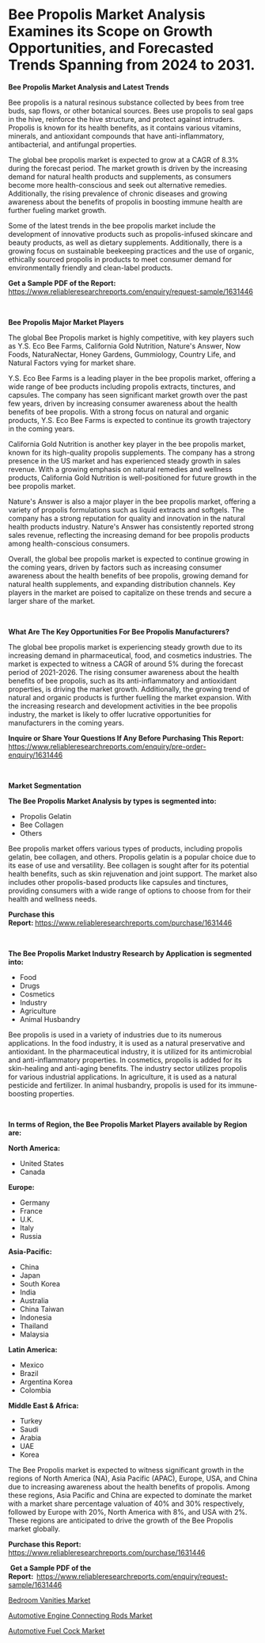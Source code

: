 <p><h1>Bee Propolis Market Analysis Examines its Scope on Growth Opportunities, and Forecasted Trends Spanning from 2024 to 2031.</h1></p><p><strong>Bee Propolis Market Analysis and Latest Trends</strong></p>
<p><p>Bee propolis is a natural resinous substance collected by bees from tree buds, sap flows, or other botanical sources. Bees use propolis to seal gaps in the hive, reinforce the hive structure, and protect against intruders. Propolis is known for its health benefits, as it contains various vitamins, minerals, and antioxidant compounds that have anti-inflammatory, antibacterial, and antifungal properties.</p><p>The global bee propolis market is expected to grow at a CAGR of 8.3% during the forecast period. The market growth is driven by the increasing demand for natural health products and supplements, as consumers become more health-conscious and seek out alternative remedies. Additionally, the rising prevalence of chronic diseases and growing awareness about the benefits of propolis in boosting immune health are further fueling market growth.</p><p>Some of the latest trends in the bee propolis market include the development of innovative products such as propolis-infused skincare and beauty products, as well as dietary supplements. Additionally, there is a growing focus on sustainable beekeeping practices and the use of organic, ethically sourced propolis in products to meet consumer demand for environmentally friendly and clean-label products.</p></p>
<p><strong>Get a Sample PDF of the Report:&nbsp;</strong> <a href="https://www.reliableresearchreports.com/enquiry/request-sample/1631446">https://www.reliableresearchreports.com/enquiry/request-sample/1631446</a></p>
<p>&nbsp;</p>
<p><strong>Bee Propolis Major Market Players</strong></p>
<p><p>The global Bee Propolis market is highly competitive, with key players such as Y.S. Eco Bee Farms, California Gold Nutrition, Nature's Answer, Now Foods, NaturaNectar, Honey Gardens, Gummiology, Country Life, and Natural Factors vying for market share. </p><p>Y.S. Eco Bee Farms is a leading player in the bee propolis market, offering a wide range of bee products including propolis extracts, tinctures, and capsules. The company has seen significant market growth over the past few years, driven by increasing consumer awareness about the health benefits of bee propolis. With a strong focus on natural and organic products, Y.S. Eco Bee Farms is expected to continue its growth trajectory in the coming years. </p><p>California Gold Nutrition is another key player in the bee propolis market, known for its high-quality propolis supplements. The company has a strong presence in the US market and has experienced steady growth in sales revenue. With a growing emphasis on natural remedies and wellness products, California Gold Nutrition is well-positioned for future growth in the bee propolis market.</p><p>Nature's Answer is also a major player in the bee propolis market, offering a variety of propolis formulations such as liquid extracts and softgels. The company has a strong reputation for quality and innovation in the natural health products industry. Nature's Answer has consistently reported strong sales revenue, reflecting the increasing demand for bee propolis products among health-conscious consumers.</p><p>Overall, the global bee propolis market is expected to continue growing in the coming years, driven by factors such as increasing consumer awareness about the health benefits of bee propolis, growing demand for natural health supplements, and expanding distribution channels. Key players in the market are poised to capitalize on these trends and secure a larger share of the market.</p></p>
<p>&nbsp;</p>
<p><strong>What Are The Key Opportunities For Bee Propolis Manufacturers?</strong></p>
<p><p>The global bee propolis market is experiencing steady growth due to its increasing demand in pharmaceutical, food, and cosmetics industries. The market is expected to witness a CAGR of around 5% during the forecast period of 2021-2026. The rising consumer awareness about the health benefits of bee propolis, such as its anti-inflammatory and antioxidant properties, is driving the market growth. Additionally, the growing trend of natural and organic products is further fuelling the market expansion. With the increasing research and development activities in the bee propolis industry, the market is likely to offer lucrative opportunities for manufacturers in the coming years.</p></p>
<p><strong>Inquire or Share Your Questions If Any Before Purchasing This Report:</strong> <a href="https://www.reliableresearchreports.com/enquiry/pre-order-enquiry/1631446">https://www.reliableresearchreports.com/enquiry/pre-order-enquiry/1631446</a></p>
<p>&nbsp;</p>
<p><strong>Market Segmentation</strong></p>
<p><strong>The Bee Propolis Market Analysis by types is segmented into:</strong></p>
<p><ul><li>Propolis Gelatin</li><li>Bee Collagen</li><li>Others</li></ul></p>
<p><p>Bee propolis market offers various types of products, including propolis gelatin, bee collagen, and others. Propolis gelatin is a popular choice due to its ease of use and versatility. Bee collagen is sought after for its potential health benefits, such as skin rejuvenation and joint support. The market also includes other propolis-based products like capsules and tinctures, providing consumers with a wide range of options to choose from for their health and wellness needs.</p></p>
<p><strong>Purchase this Report:&nbsp;</strong><a href="https://www.reliableresearchreports.com/purchase/1631446">https://www.reliableresearchreports.com/purchase/1631446</a></p>
<p>&nbsp;</p>
<p><strong>The Bee Propolis Market Industry Research by Application is segmented into:</strong></p>
<p><ul><li>Food</li><li>Drugs</li><li>Cosmetics</li><li>Industry</li><li>Agriculture</li><li>Animal Husbandry</li></ul></p>
<p><p>Bee propolis is used in a variety of industries due to its numerous applications. In the food industry, it is used as a natural preservative and antioxidant. In the pharmaceutical industry, it is utilized for its antimicrobial and anti-inflammatory properties. In cosmetics, propolis is added for its skin-healing and anti-aging benefits. The industry sector utilizes propolis for various industrial applications. In agriculture, it is used as a natural pesticide and fertilizer. In animal husbandry, propolis is used for its immune-boosting properties.</p></p>
<p>&nbsp;</p>
<p><strong>In terms of Region, the Bee Propolis Market Players available by Region are:</strong></p>
<p>
    <p> <strong> North America: </strong>
        <ul>
            <li>United States</li>
            <li>Canada</li>
        </ul>
        </p> 
    <p> <strong> Europe: </strong>
        <ul>
            <li>Germany</li>
            <li>France</li>
            <li>U.K.</li>
            <li>Italy</li>
            <li>Russia</li>
        </ul>
        </p> 
    <p> <strong> Asia-Pacific: </strong>
        <ul>
            <li>China</li>
            <li>Japan</li>
            <li>South Korea</li>
            <li>India</li>
            <li>Australia</li>
            <li>China Taiwan</li>
            <li>Indonesia</li>
            <li>Thailand</li>
            <li>Malaysia</li>
        </ul>
        </p> 
    <p> <strong> Latin America: </strong>
        <ul>
            <li>Mexico</li>
            <li>Brazil</li>
            <li>Argentina Korea</li>
            <li>Colombia</li>
        </ul>
        </p> 
    <p> <strong> Middle East & Africa: </strong>
        <ul>
            <li>Turkey</li>
            <li>Saudi</li>
            <li>Arabia</li>
            <li>UAE</li>
            <li>Korea</li>
        </ul>
    </p>
    </p>
<p><p>The Bee Propolis market is expected to witness significant growth in the regions of North America (NA), Asia Pacific (APAC), Europe, USA, and China due to increasing awareness about the health benefits of propolis. Among these regions, Asia Pacific and China are expected to dominate the market with a market share percentage valuation of 40% and 30% respectively, followed by Europe with 20%, North America with 8%, and USA with 2%. These regions are anticipated to drive the growth of the Bee Propolis market globally.</p></p>
<p><strong>Purchase this Report: </strong><a href="https://www.reliableresearchreports.com/purchase/1631446">https://www.reliableresearchreports.com/purchase/1631446</a></p>
<p>&nbsp;<strong>Get a Sample PDF of the Report:&nbsp;&nbsp;</strong><a href="https://www.reliableresearchreports.com/enquiry/request-sample/1631446">https://www.reliableresearchreports.com/enquiry/request-sample/1631446</a></p>
<p><strong></strong></p>
<p><p><a href="https://github.com/Sinjinluong3e0awx2m195k76/Market-Research-Report-List-1/blob/main/bedroom-vanities-market.md">Bedroom Vanities Market</a></p><p><a href="https://skillful-vermicelli-b89.notion.site/Automotive-Engine-Connecting-Rods-Market-Dynamics-2024-2031-Also-about-Its-Market-Trends-Projectio-bb31e15f9bef4223b967069ff396cc4f">Automotive Engine Connecting Rods Market</a></p><p><a href="https://simplistic-meeting-7ee.notion.site/Automotive-Fuel-Cock-Market-Share-Market-New-Trends-Analysis-Report-By-Type-By-Application-By-En-929e3a440d1d493aaef4c013247704f4">Automotive Fuel Cock Market</a></p></p>
